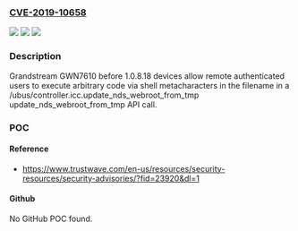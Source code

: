 ### [CVE-2019-10658](https://cve.mitre.org/cgi-bin/cvename.cgi?name=CVE-2019-10658)
![](https://img.shields.io/static/v1?label=Product&message=n%2Fa&color=blue)
![](https://img.shields.io/static/v1?label=Version&message=n%2Fa&color=blue)
![](https://img.shields.io/static/v1?label=Vulnerability&message=n%2Fa&color=brighgreen)

### Description

Grandstream GWN7610 before 1.0.8.18 devices allow remote authenticated users to execute arbitrary code via shell metacharacters in the filename in a /ubus/controller.icc.update_nds_webroot_from_tmp update_nds_webroot_from_tmp API call.

### POC

#### Reference
- https://www.trustwave.com/en-us/resources/security-resources/security-advisories/?fid=23920&dl=1

#### Github
No GitHub POC found.

